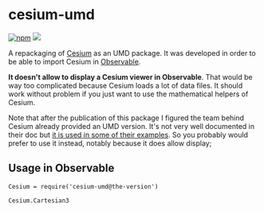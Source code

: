 # cesium-umd

[![npm](https://img.shields.io/npm/v/cesium-umd)](https://www.npmjs.com/package/cesium-umd) [![](https://data.jsdelivr.com/v1/package/npm/cesium-umd/badge)](https://www.jsdelivr.com/package/npm/cesium-umd)

A repackaging of [Cesium](https://www.npmjs.com/package/cesium) as an UMD package. It was developed in order to be able to import Cesium in [Observable](https://observablehq.com/).

**It doesn't allow to display a Cesium viewer in Observable**. That would be way too complicated because Cesium loads a lot of data files. It should work without problem if you just want to use the mathematical helpers of Cesium.

Note that after the publication of this package I figured the team behind Cesium already provided an UMD version. It's not very well documented in their doc but [it is used in some of their examples](https://cesium.com/docs/tutorials/quick-start/). So you probably would prefer to use it instead, notably because it does allow display;

## Usage in Observable

```
Cesium = require('cesium-umd@the-version')

Cesium.Cartesian3
```
